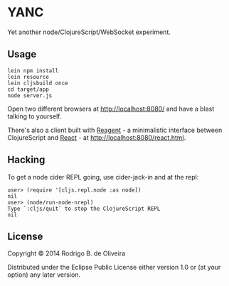 # YANC

Yet another node/ClojureScript/WebSocket experiment.

## Usage

```
lein npm install
lein resource
lein cljsbuild once
cd target/app
node server.js
```

Open two different browsers at [http://localhost:8080/](http://localhost:8080/) and have a blast talking to yourself.

There's also a client built with [Reagent](http://holmsand.github.io/reagent/) - a minimalistic interface between ClojureScript and [React](http://facebook.github.io/react/) - at [http://localhost:8080/react.html](http://localhost:8080/react.html). 

## Hacking

To get a node cider REPL going, use cider-jack-in and at the repl:

```
user> (require '[cljs.repl.node :as node])
nil
user> (node/run-node-nrepl)
Type `:cljs/quit` to stop the ClojureScript REPL
nil
```

## License

Copyright © 2014 Rodrigo B. de Oliveira

Distributed under the Eclipse Public License either version 1.0 or (at
your option) any later version.
